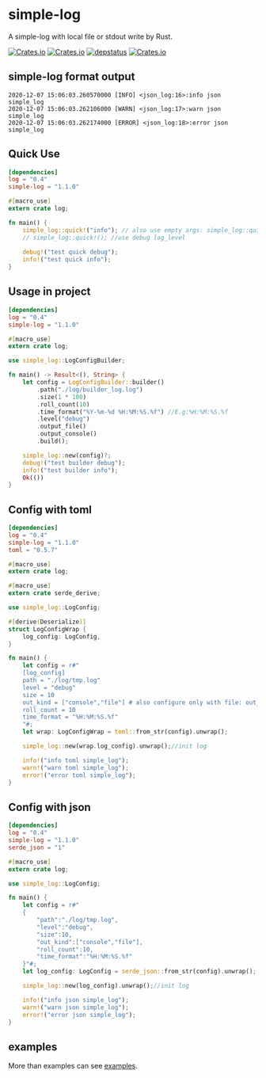 # simple-log
A simple-log with local file or stdout write by Rust.


[![Crates.io](https://img.shields.io/crates/v/simple-log)](https://crates.io/crates/simple-log)
[![Crates.io](https://img.shields.io/crates/l/simple-log)](https://github.com/baoyachi/simple-log)
[![depstatus](https://deps.rs/repo/github/baoyachi/simple-log/status.svg)](https://deps.rs/repo/github/baoyachi/simple-log)
[![Crates.io](https://img.shields.io/crates/d/simple-log)](https://github.com/baoyachi/simple-log)

## simple-log format output    
```
2020-12-07 15:06:03.260570000 [INFO] <json_log:16>:info json simple_log
2020-12-07 15:06:03.262106000 [WARN] <json_log:17>:warn json simple_log
2020-12-07 15:06:03.262174000 [ERROR] <json_log:18>:error json simple_log
```


## Quick Use
```toml
[dependencies]
log = "0.4"
simple-log = "1.1.0"
```

```rust
#[macro_use]
extern crate log;

fn main() {
    simple_log::quick!("info"); // also use empty args: simple_log::quick!();
    // simple_log::quick!(); //use debug log_level
    
    debug!("test quick debug");
    info!("test quick info");
}
```

## Usage in project
```toml
[dependencies]
log = "0.4"
simple-log = "1.1.0"
```
```rust
#[macro_use]
extern crate log;

use simple_log::LogConfigBuilder;

fn main() -> Result<(), String> {
    let config = LogConfigBuilder::builder()
        .path("./log/builder_log.log")
        .size(1 * 100)
        .roll_count(10)
        .time_format("%Y-%m-%d %H:%M:%S.%f") //E.g:%H:%M:%S.%f
        .level("debug")
        .output_file()
        .output_console()
        .build();

    simple_log::new(config)?;
    debug!("test builder debug");
    info!("test builder info");
    Ok(())
}
```

## Config with toml
```toml
[dependencies]
log = "0.4"
simple-log = "1.1.0"
toml = "0.5.7"
```

```rust
#[macro_use]
extern crate log;

#[macro_use]
extern crate serde_derive;

use simple_log::LogConfig;

#[derive(Deserialize)]
struct LogConfigWrap {
    log_config: LogConfig,
}

fn main() {
    let config = r#"
    [log_config]
    path = "./log/tmp.log"
    level = "debug"
    size = 10
    out_kind = ["console","file"] # also configure only with file: out_kind = "file"  
    roll_count = 10
    time_format = "%H:%M:%S.%f"
    "#;
    let wrap: LogConfigWrap = toml::from_str(config).unwrap();

    simple_log::new(wrap.log_config).unwrap();//init log

    info!("info toml simple_log");
    warn!("warn toml simple_log");
    error!("error toml simple_log");
}
```

## Config with json

```toml
[dependencies]
log = "0.4"
simple-log = "1.1.0"
serde_json = "1"
```

```rust
#[macro_use]
extern crate log;

use simple_log::LogConfig;

fn main() {
    let config = r#"
    {
        "path":"./log/tmp.log",
        "level":"debug",
        "size":10,
        "out_kind":["console","file"],
        "roll_count":10,
        "time_format":"%H:%M:%S.%f"
    }"#;
    let log_config: LogConfig = serde_json::from_str(config).unwrap();

    simple_log::new(log_config).unwrap();//init log

    info!("info json simple_log");
    warn!("warn json simple_log");
    error!("error json simple_log");
}
```

## examples
More than examples can see [examples](https://github.com/baoyachi/simple-log/tree/main/examples).
